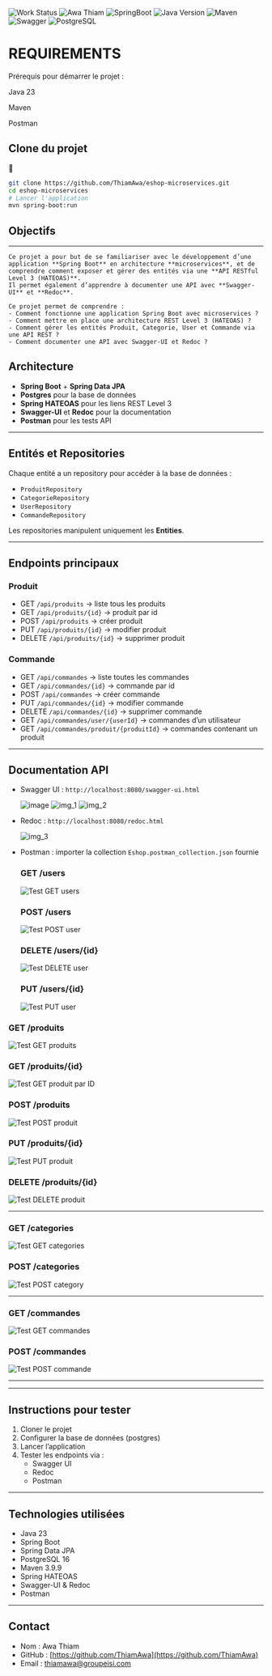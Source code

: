 ![Work Status](https://img.shields.io/badge/work-on%20progress-red.svg)
![Awa Thiam](https://img.shields.io/badge/Awa%20Thiam-Java-green)
![SpringBoot](https://img.shields.io/badge/Eshop-SpringBoot-yellowgreen)
![Java Version](https://img.shields.io/badge/Java-23-blue)
![Maven](https://img.shields.io/badge/Maven-3.9.9-blueviolet)
![Swagger](https://img.shields.io/badge/Swagger-UI-orange)
![PostgreSQL](https://img.shields.io/badge/PostgreSQL-16-blue)


# REQUIREMENTS
Prérequis pour démarrer le projet :

  Java 23
  
  Maven
  
  Postman


## Clone du projet
  :rocket:
  
  ```bash
  git clone https://github.com/ThiamAwa/eshop-microservices.git
  cd eshop-microservices
  # Lancer l'application
  mvn spring-boot:run
  ```
## Objectifs
--- 
```
Ce projet a pour but de se familiariser avec le développement d’une application **Spring Boot** en architecture **microservices**, et de comprendre comment exposer et gérer des entités via une **API RESTful Level 3 (HATEOAS)**.  
Il permet également d’apprendre à documenter une API avec **Swagger-UI** et **Redoc**.

Ce projet permet de comprendre :
- Comment fonctionne une application Spring Boot avec microservices ?
- Comment mettre en place une architecture REST Level 3 (HATEOAS) ?
- Comment gérer les entités Produit, Categorie, User et Commande via une API REST ?
- Comment documenter une API avec Swagger-UI et Redoc ?
 ```

## Architecture
- **Spring Boot** + **Spring Data JPA**
- **Postgres** pour la base de données
- **Spring HATEOAS** pour les liens REST Level 3
- **Swagger-UI** et **Redoc** pour la documentation
- **Postman** pour les tests API

---

## Entités et Repositories
Chaque entité a un repository pour accéder à la base de données :
- `ProduitRepository`
- `CategorieRepository`
- `UserRepository`
- `CommandeRepository`

Les repositories manipulent uniquement les **Entities**.

---

## Endpoints principaux

### Produit
- GET `/api/produits` → liste tous les produits
- GET `/api/produits/{id}` → produit par id
- POST `/api/produits` → créer produit
- PUT `/api/produits/{id}` → modifier produit
- DELETE `/api/produits/{id}` → supprimer produit

### Commande
- GET `/api/commandes` → liste toutes les commandes
- GET `/api/commandes/{id}` → commande par id
- POST `/api/commandes` → créer commande
- PUT `/api/commandes/{id}` → modifier commande
- DELETE `/api/commandes/{id}` → supprimer commande
- GET `/api/commandes/user/{userId}` → commandes d’un utilisateur
- GET `/api/commandes/produit/{produitId}` → commandes contenant un produit

---

## Documentation API
- Swagger UI : `http://localhost:8080/swagger-ui.html`
  
  ![image](img.png)
  ![img_1](img_1.png)
  ![img_2](img_2.png)
- Redoc : `http://localhost:8080/redoc.html`
  
  ![img_3](img_3.png)
- Postman : importer la collection `Eshop.postman_collection.json` fournie
  ### GET /users
  ![Test GET users](img_4.png)
  ### POST /users
  ![Test POST user](img_5.png)
  ### DELETE /users/{id}
  ![Test DELETE user](img_6.png)
  ### PUT /users/{id}
  ![Test PUT user](img_7.png)
  
### GET /produits
![Test GET produits](images/test_get_produits.png)

### GET /produits/{id}
![Test GET produit par ID](images/test_get_produit_id.png)

### POST /produits
![Test POST produit](images/test_post_produit.png)

### PUT /produits/{id}
![Test PUT produit](images/test_put_produit.png)

### DELETE /produits/{id}
![Test DELETE produit](images/test_delete_produit.png)

---

### GET /categories
![Test GET categories](images/test_get_categories.png)

### POST /categories
![Test POST category](images/test_post_categorie.png)

---

### GET /commandes
![Test GET commandes](images/test_get_commandes.png)

### POST /commandes
![Test POST commande](images/test_post_commande.png)

---

---

## Instructions pour tester
1. Cloner le projet
2. Configurer la base de données (postgres)
3. Lancer l’application
4. Tester les endpoints via :
   - Swagger UI
   - Redoc
   - Postman 

---

## Technologies utilisées
- Java 23
- Spring Boot
- Spring Data JPA
- PostgreSQL 16
- Maven 3.9.9
- Spring HATEOAS
- Swagger-UI & Redoc
- Postman
---
## Contact
- Nom : Awa Thiam
- GitHub : [https://github.com/ThiamAwa](https://github.com/ThiamAwa)
- Email : thiamawa@groupeisi.com


